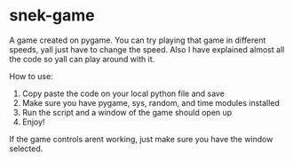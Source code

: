# snek-game
A game created on pygame.
You can try playing that game in different speeds, yall just have to change the speed.
Also I have explained almost all the code so yall can play around with it.

How to use:
1. Copy paste the code on your local python file and save
2. Make sure you have pygame, sys, random, and time modules installed
3. Run the script and a window of the game should open up
4. Enjoy!

If the game controls arent working, just make sure you have the window selected.
